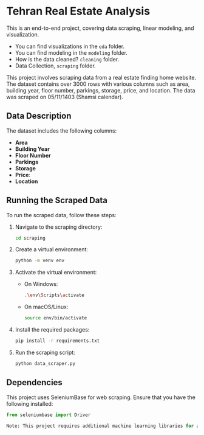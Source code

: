 # Tehran Real Estate Analysis

This is an end-to-end project, covering data scraping, linear modeling, and visualization.
- You can find visualizations in the `eda` folder.
- You can find modeling in the `modeling` folder.
- How is the data cleaned? `cleaning` folder.
- Data Collection, `scraping` folder.

This project involves scraping data from a real estate finding home website. The dataset contains over 3000 rows with various columns such as area, building year, floor number, parkings, storage, price, and location. The data was scraped on 05/11/1403 (Shamsi calendar).

## Data Description

The dataset includes the following columns:
- **Area**
- **Building Year**
- **Floor Number**
- **Parkings** 
- **Storage** 
- **Price**:
- **Location**

## Running the Scraped Data

To run the scraped data, follow these steps:

1. Navigate to the scraping directory:
    ```bash
    cd scraping
    ```

2. Create a virtual environment:
    ```bash
    python -m venv env
    ```

3. Activate the virtual environment:
    - On Windows:
        ```bash
        .\env\Scripts\activate
        ```
    - On macOS/Linux:
        ```bash
        source env/bin/activate
        ```

4. Install the required packages:
    ```bash
    pip install -r requirements.txt
    ```

5. Run the scraping script:
    ```bash
    python data_scraper.py
    ```

## Dependencies

This project uses SeleniumBase for web scraping. Ensure that you have the following installed:

```python
from seleniumbase import Driver

Note: This project requires additional machine learning libraries for analysis and visualization.
